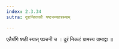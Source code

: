 ```yaml
---
index: 2.3.34
sutra: दूरान्तिकार्थैः षष्ठ्यन्यतरस्याम्

---
```

 एतैर्योगे षष्ठी स्यात् पञ्चमी च । दूरं निकटं ग्रामस्य ग्रामाद्वा ॥ 